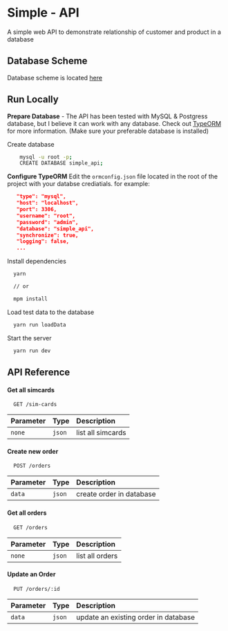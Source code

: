 
# Simple - API

A simple web API to demonstrate relationship of customer and product in a database

## Database Scheme

Database scheme is located [here](https://drawsql.app/justme-2/diagrams/simple-api)

## Run Locally

**Prepare Database** - The API has been tested with MySQL & Postgress database, but I
believe it can work with any database. Check out [TypeORM](https://typeorm.io/#/connection) for more information.
(Make sure your preferable database is installed)

Create database

```bash
    mysql -u root -p;
    CREATE DATABASE simple_api;
```

**Configure TypeORM** Edit the  `ormconfig.json` file located in the root of the project with your
databse crediatials. for example:

```json
   "type": "mysql",
   "host": "localhost",
   "port": 3306,
   "username": "root",
   "password": "admin",
   "database": "simple_api",
   "synchronize": true,
   "logging": false,
   ...
```

Install dependencies

```bash
  yarn

  // or

  mpm install
```

Load test data to the database

```bash
  yarn run loadData
```

Start the server

```bash
  yarn run dev
```


## API Reference


#### Get all simcards

```http
  GET /sim-cards
```

| Parameter | Type     | Description                |
| :-------- | :------- | :------------------------- |
| `none`    | `json` | list all simcards |

#### Create new order

```http
  POST /orders
```

| Parameter | Type     | Description                |
| :-------- | :------- | :------------------------- |
| `data`    | `json`   |  create order in database |

#### Get all orders

```http
  GET /orders
```

| Parameter | Type     | Description                |
| :-------- | :------- | :------------------------- |
| `none`    | `json`   | list all orders |



#### Update an Order

```http
  PUT /orders/:id
```

| Parameter | Type     | Description                       |
| :-------- | :------- | :-------------------------------- |
| `data`    | `json`   | update an existing order in database|

<!-- #### add(num1, num2) -->

<!-- Takes two numbers and returns the sum. -->











<!-- ## Simple Rest API using Node & Express -->

<!-- #### This project is hosted on heroku, you can visit the end listed below to test it. -->


<!-- ### If you want want to run it local you will need the following: -->
<!-- 1. Node -->
<!-- 2. NPM or yarn -->
<!-- 3. MySql installed in your machine -->

<!--  <iframe width="100%" height="500px" style="box-shadow: 0 2px 8px 0 rgba(63,69,81,0.16); border-radius:15px;" allowtransparency="true" allowfullscreen="true" scrolling="no" title="Embedded DrawSQL IFrame" frameborder="0" src="https://drawsql.app/justme-2/diagrams/simple-api/embed"> -->

<!--  </iframe> -->
<!-- Steps to run this project: -->

<!-- 1. Run `npm i` command -->
<!-- 2. Setup database settings inside `ormconfig.json` file -->
<!-- 3. Run `npm start` command -->



